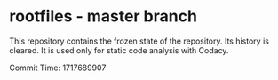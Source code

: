 # rootfiles - master branch

This repository contains the frozen state of the repository.
Its history is cleared. It is used only for static code
analysis with Codacy.

Commit Time: 1717689907